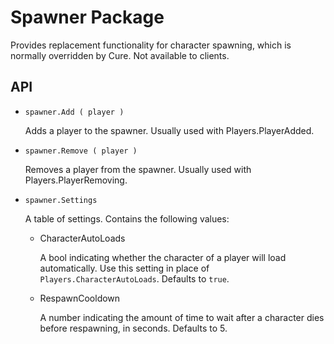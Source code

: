 # Spawner Package

Provides replacement functionality for character spawning, which is normally
overridden by Cure. Not available to clients.


## API

- `spawner.Add ( player )`

	Adds a player to the spawner. Usually used with Players.PlayerAdded.

- `spawner.Remove ( player )`

	Removes a player from the spawner. Usually used with
	Players.PlayerRemoving.

- `spawner.Settings`

	A table of settings. Contains the following values:

	- CharacterAutoLoads

		A bool indicating whether the character of a player will load
		automatically. Use this setting in place of
		`Players.CharacterAutoLoads`. Defaults to `true`.

	- RespawnCooldown

		A number indicating the amount of time to wait after a character dies
		before respawning, in seconds. Defaults to 5.
